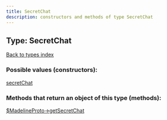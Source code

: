 ```yaml
---
title: SecretChat
description: constructors and methods of type SecretChat
---
```

## Type: SecretChat  
[Back to types index](index.md)



### Possible values (constructors):

[secretChat](../constructors/secretChat.md)  



### Methods that return an object of this type (methods):

[$MadelineProto->getSecretChat](../methods/getSecretChat.md)  



